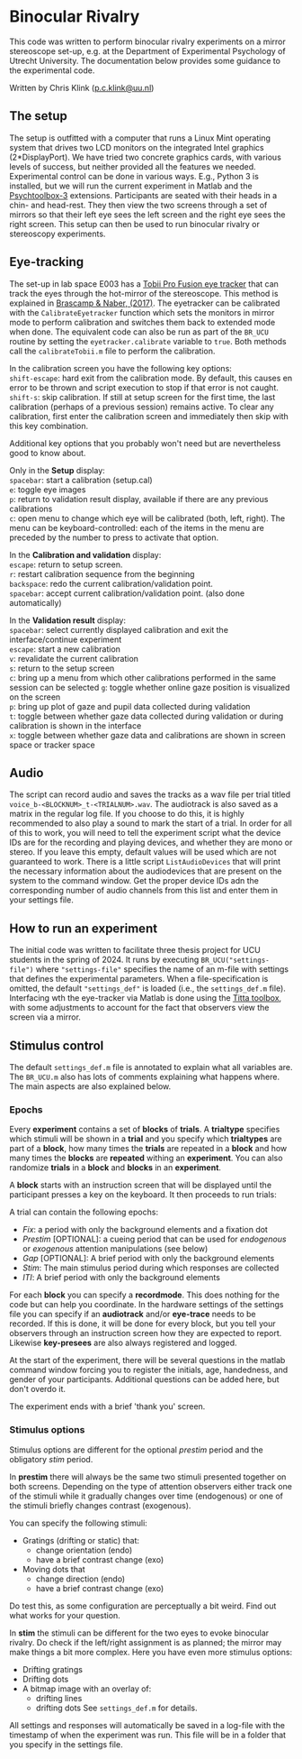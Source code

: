# Binocular Rivalry
This code was written to perform binocular rivalry experiments on a mirror stereoscope set-up, e.g. at the Department of Experimental Psychology of Utrecht University. The documentation below provides some guidance to the experimental code.

Written by Chris Klink (p.c.klink@uu.nl)

## The setup
The setup is outfitted with a computer that runs a Linux Mint operating system that drives two LCD monitors on the integrated Intel graphics (2*DisplayPort). We have tried two concrete graphics cards, with various levels of success, but neither provided all the features we needed.
Experimental control can be done in various ways. E.g., Python 3 is installed, but we will run the current experiment in Matlab and the [Psychtoolbox-3](http://psychtoolbox.org/) extensions.
Participants are seated with their heads in a chin- and head-rest. They then view the two screens through a set of mirrors so that their left eye sees the left screen and the right eye sees the right screen. This setup can then be used to run binocular rivalry or stereoscopy experiments.

## Eye-tracking    
The set-up in lab space E003 has a [Tobii Pro Fusion eye tracker](https://www.tobii.com/products/eye-trackers/screen-based/tobii-pro-fusion?creative=641444153221&keyword=eyetracking%20software&matchtype=p&network=g&device=c&utm_source=google&utm_medium=cpc&utm_campaign=&utm_term=eyetracking%20software&gad_source=1) that can track the eyes through the hot-mirror of the stereoscope. This method is explained in [Brascamp & Naber, (2017)](https://psycnet.apa.org/record/2017-33915-010). The eyetracker can be calibrated with the `CalibrateEyetracker` function which sets the monitors in mirror mode to perform calibration and switches them back to extended mode when done. The equivalent code can also be run as part of the `BR_UCU` routine by setting the `eyetracker.calibrate` variable to `true`. Both methods call the `calibrateTobii.m` file to perform the calibration. 

In the calibration screen you have the following key options:    
`shift-escape`: hard exit from the calibration mode. By default, this causes en error to be thrown and script execution to stop if that error is not caught.    
`shift-s`: skip calibration. If still at setup screen for the first time, the last calibration (perhaps of a previous session) remains active. To clear any calibration, first enter the calibration screen and immediately then skip with this key combination.

Additional key options that you probably won't need but are nevertheless good to know about.    

Only in the **Setup** display:       
`spacebar`: start a calibration (setup.cal)       
`e`: toggle eye images      
`p`: return to validation result display, available if there are any previous calibrations     
`c`: open menu to change which eye will be calibrated (both, left, right). The menu can be keyboard-controlled: each of the items in the menu are preceded by the number to press to activate that option.     

In the **Calibration and validation** display:    
`escape`: return to setup screen.      
`r`: restart calibration sequence from the beginning     
`backspace`: redo the current calibration/validation point.     
`spacebar`: accept current calibration/validation point. (also done automatically)     

In the **Validation result** display:     
`spacebar`: select currently displayed calibration and exit the interface/continue experiment    
`escape`: start a new calibration     
`v`: revalidate the current calibration      
`s`: return to the setup screen      
`c`: bring up a menu from which other calibrations performed in the same session can be selected
`g`: toggle whether online gaze position is visualized on the screen    
`p`: bring up plot of gaze and pupil data collected during validation    
`t`: toggle between whether gaze data collected during validation or during calibration is shown in the interface      
`x`: toggle between whether gaze data and calibrations are shown in screen space or tracker space     


## Audio   
The script can record audio and saves the tracks as a wav file per trial titled `voice_b-<BLOCKNUM>_t-<TRIALNUM>.wav`. The audiotrack is also saved as a matrix in the regular log file. If you choose to do this, it is highly recommended to also play a sound to mark the start of a trial. In order for all of this to work, you will need to tell the experiment script what the device IDs are for the recording and playing devices, and whether they are mono or stereo. If you leave this empty, default values will be used which are not guaranteed to work. There is a little script `ListAudioDevices` that will print the necessary information about the audiodevices that are present on the system to the command window. Get the proper device IDs adn the corresponding number of audio channels from this list and enter them in your settings file. 

## How to run an experiment
The initial code was written to facilitate three thesis project for UCU students in the spring of 2024. It runs by executing `BR_UCU("settings-file")` where `"settings-file"` specifies the name of an m-file with settings that defines the experimental parameters. When a file-specification is omitted, the default `"settings_def"` is loaded (i.e., the `settings_def.m` file).
Interfacing wth the eye-tracker via Matlab is done using the [Titta toolbox](https://github.com/dcnieho/Titta), with some adjustments to account for the fact that observers view the screen via a mirror.

## Stimulus control
The default `settings_def.m` file is annotated to explain what all variables are. The `BR_UCU.m` also has lots of comments explaining what happens where. The main aspects are also explained below.

### Epochs
Every **experiment** contains a set of **blocks** of **trials**. A **trialtype** specifies which stimuli will be shown in a **trial** and you specify which **trialtypes** are part of a **block**, how many times the **trials** are repeated in a **block** and how many times the **blocks** are **repeated** withing an **experiment**. You can also randomize **trials** in a **block** and **blocks** in an **experiment**.

A **block** starts with an instruction screen that will be displayed until the participant presses a key on the keyboard. It then proceeds to run trials:

A trial can contain the following epochs:
- *Fix*: a period with only the background elements and a fixation dot    
- *Prestim* [OPTIONAL]: a cueing period that can be used for *endogenous* or *exogenous* attention manipulations (see below)     
- *Gap* [OPTIONAL]: A brief period with only the background elements    
- *Stim*: The main stimulus period during which responses are collected    
- *ITI*: A brief period with only the background elements 

For each **block** you can specify a **recordmode**. This does nothing for the code but can help you coordinate. In the hardware settings of the settings file you can specify if an **audiotrack** and/or **eye-trace** needs to be recorded. If this is done, it will be done for every block, but you tell your observers through an instruction screen how they are expected to report. Likewise **key-presees** are also always registered and logged.

At the start of the experiment, there will be several questions in the matlab command window forcing you to register the initials, age, handedness, and gender of your participants. Additional questions can be added here, but don't overdo it.

The experiment ends with a brief 'thank you' screen.

### Stimulus options
Stimulus options are different for the optional *prestim* period and the obligatory *stim* period.

In **prestim** there will always be the same two stimuli presented together on both screens. Depending on the type of attention observers either track one of the stimuli while it gradually changes over time (endogenous) or one of the stimuli briefly changes contrast (exogenous).

You can specify the following stimuli:
- Gratings (drifting or static) that:
  - change orientation (endo)
  - have a brief contrast change (exo)
- Moving dots that
  - change direction (endo)
  - have a brief contrast change (exo)    
  
Do test this, as some configuration are perceptually a bit weird. Find out what works for your question.

In **stim** the stimuli can be different for the two eyes to evoke binocular rivalry. Do check if the left/right assignment is as planned; the mirror may make things a bit more complex. Here you have even more stimulus options:
- Drifting gratings
- Drifting dots
- A bitmap image with an overlay of:
  - drifting lines
  - drifting dots
See `settings_def.m` for details.

All settings and responses will automatically be saved in a log-file with the timestamp of when the experiment was run. This file will be in a folder that you specify in the settings file.

